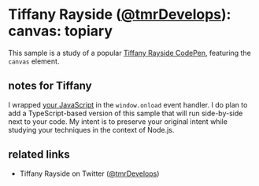 # Tiffany Rayside ([@tmrDevelops](https://twitter.com/tmrDevelops)): canvas: topiary

This sample is a study of a popular [Tiffany Rayside CodePen](https://codepen.io/tmrDevelops/pen/KwBzpM), featuring the `canvas` element.

## notes for Tiffany

I wrapped [your JavaScript](./index.js) in the `window.onload` event handler. I do plan to add a TypeScript-based version of this sample that will run side-by-side next to your code. My intent is to preserve your original intent while studying your techniques in the context of Node.js.

## related links

* Tiffany Rayside on Twitter ([@tmrDevelops](https://twitter.com/tmrDevelops))